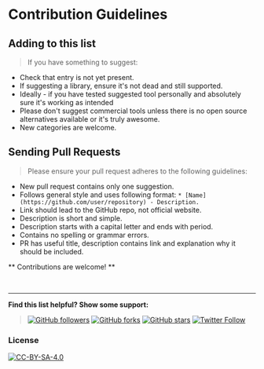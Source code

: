 # Contribution Guidelines

## Adding to this list
>If you have something to suggest:
>
* Check that entry is not yet present.
* If suggesting a library, ensure it's not dead and still supported.
* Ideally - if you have tested suggested tool personally and absolutely sure it's working as intended
* Please don't suggest commercial tools unless there is no open source alternatives available or it's truly awesome.
* New categories are welcome.

## Sending Pull Requests

>Please ensure your pull request adheres to the following guidelines:

* New pull request contains only one suggestion.
* Follows general style and uses following format:
`* [Name](https://github.com/user/repository) - Description.`
* Link should lead to the GitHub repo, not official website.
* Description is short and simple.
* Description starts with a capital letter and ends with period.
* Contains no spelling or grammar errors.
* PR has useful title, description contains link and explanation why it should be included.

** Contributions are welcome! **

&nbsp;

---

**Find this list helpful? Show some support:**
>[![GitHub followers](https://img.shields.io/github/followers/dkorobtsov.svg?style=social&label=Follow)](https://github.com/dkorobtsov)
[![GitHub forks](https://img.shields.io/github/forks/dkorobtsov/automation-arsenal.svg?style=social&label=Fork)](https://github.com/dkorobtsov/automation-arsenal/fork)
[![GitHub stars](https://img.shields.io/github/stars/dkorobtsov/automation-arsenal.svg?style=social&label=Star)](https://github.com/dkorobtsov/automation-arsenal)
[![Twitter Follow](https://img.shields.io/twitter/follow/dkorobtsov.svg?style=social&label=Follow)](https://twitter.com/dkorobtsov)

### License

[![CC-BY-SA-4.0](https://mirrors.creativecommons.org/presskit/buttons/88x31/svg/by-sa.svg)](https://creativecommons.org/licenses/by-sa/4.0/)
